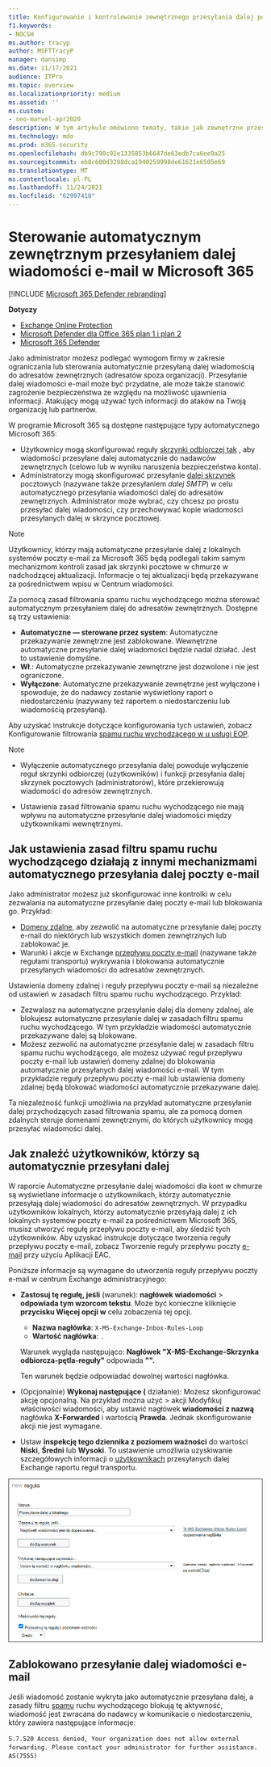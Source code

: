 ```yaml
---
title: Konfigurowanie i kontrolowanie zewnętrznego przesyłania dalej poczty e-mail w aplikacji Microsoft 365.
f1.keywords:
- NOCSH
ms.author: tracyp
author: MSFTTracyP
manager: dansimp
ms.date: 11/17/2021
audience: ITPro
ms.topic: overview
ms.localizationpriority: medium
ms.assetid: ''
ms.custom:
- seo-marvel-apr2020
description: W tym artykule omówiono tematy, takie jak zewnętrzne przesyłanie dalej poczty e-mail, Automatyczne przesyłanie dalej, wiadomości odmówiono dostępu 5.7.520, wyłączanie zewnętrznego przesyłania dalej, "Administrator wyłączył przesyłanie dalej zewnętrzne" oraz wychodzące zasady ochrony przed spamem.
ms.technology: mdo
ms.prod: m365-security
ms.openlocfilehash: db9c790c91e1335853b6647de63edb7ca6ee9a25
ms.sourcegitcommit: eb8c600d3298dca1940259998de61621e6505e69
ms.translationtype: MT
ms.contentlocale: pl-PL
ms.lasthandoff: 11/24/2021
ms.locfileid: "62997418"
---
```

# <a name="control-automatic-external-email-forwarding-in-microsoft-365"></a>Sterowanie automatycznym zewnętrznym przesyłaniem dalej wiadomości e-mail w Microsoft 365

[!INCLUDE [Microsoft 365 Defender rebranding](../includes/microsoft-defender-for-office.md)]

**Dotyczy**
- [Exchange Online Protection](exchange-online-protection-overview.md)
- [Microsoft Defender dla Office 365 plan 1 i plan 2](defender-for-office-365.md)
- [Microsoft 365 Defender](../defender/microsoft-365-defender.md)

Jako administrator możesz podlegać wymogom firmy w zakresie ograniczania lub sterowania automatycznie przesyłaną dalej wiadomością do adresatów zewnętrznych (adresatów spoza organizacji). Przesyłanie dalej wiadomości e-mail może być przydatne, ale może także stanowić zagrożenie bezpieczeństwa ze względu na możliwość ujawnienia informacji. Atakujący mogą używać tych informacji do ataków na Twoją organizację lub partnerów.

W programie Microsoft 365 są dostępne następujące typy automatycznego Microsoft 365:

- Użytkownicy mogą skonfigurować reguły [skrzynki odbiorczej tak](https://support.microsoft.com/office/c24f5dea-9465-4df4-ad17-a50704d66c59) , aby wiadomości przesyłane dalej automatycznie do nadawców zewnętrznych (celowo lub w wyniku naruszenia bezpieczeństwa konta).
- Administratorzy mogą skonfigurować przesyłanie [dalej skrzynek](/exchange/recipients-in-exchange-online/manage-user-mailboxes/configure-email-forwarding) pocztowych (nazywane także przesyłaniem _dalej SMTP_) w celu automatycznego przesyłania wiadomości dalej do adresatów zewnętrznych. Administrator może wybrać, czy chcesz po prostu przesyłać dalej wiadomości, czy przechowywać kopie wiadomości przesyłanych dalej w skrzynce pocztowej.

> [!NOTE]
> Użytkownicy, którzy mają automatyczne przesyłanie dalej z lokalnych systemów poczty e-mail za Microsoft 365 będą podlegali takim samym mechanizmom kontroli zasad jak skrzynki pocztowe w chmurze w nadchodzącej aktualizacji. Informacje o tej aktualizacji będą przekazywane za pośrednictwem wpisu w Centrum wiadomości.

Za pomocą zasad filtrowania spamu ruchu wychodzącego można sterować automatycznym przesyłaniem dalej do adresatów zewnętrznych. Dostępne są trzy ustawienia:

- **Automatyczne — sterowane przez system**: Automatyczne przekazywanie zewnętrzne jest zablokowane. Wewnętrzne automatyczne przesyłanie dalej wiadomości będzie nadal działać. Jest to ustawienie domyślne.
- **Wł**.: Automatyczne przekazywanie zewnętrzne jest dozwolone i nie jest ograniczone.
- **Wyłączone**: Automatyczne przekazywanie zewnętrzne jest wyłączone i spowoduje, że do nadawcy zostanie wyświetlony raport o niedostarczeniu (nazywany też raportem o niedostarczeniu lub wiadomością przesyłaną).

Aby uzyskać instrukcje dotyczące konfigurowania tych ustawień, zobacz Konfigurowanie filtrowania [spamu ruchu wychodzącego w u usługi EOP](configure-the-outbound-spam-policy.md).

> [!NOTE]
>
> - Wyłączenie automatycznego przesyłania dalej powoduje wyłączenie reguł skrzynki odbiorczej (użytkowników) i funkcji przesyłania dalej skrzynek pocztowych (administratorów), które przekierowują wiadomości do adresów zewnętrznych.
>
> - Ustawienia zasad filtrowania spamu ruchu wychodzącego nie mają wpływu na automatyczne przesyłanie dalej wiadomości między użytkownikami wewnętrznymi.


## <a name="how-the-outbound-spam-filter-policy-settings-work-with-other-automatic-email-forwarding-controls"></a>Jak ustawienia zasad filtru spamu ruchu wychodzącego działają z innymi mechanizmami automatycznego przesyłania dalej poczty e-mail

Jako administrator możesz już skonfigurować inne kontrolki w celu zezwalania na automatyczne przesyłanie dalej poczty e-mail lub blokowania go. Przykład:

- [Domeny zdalne,](/exchange/mail-flow-best-practices/remote-domains/remote-domains) aby zezwolić na automatyczne przesyłanie dalej poczty e-mail do niektórych lub wszystkich domen zewnętrznych lub zablokować je.
- Warunki i akcje w Exchange [przepływu poczty e-mail](/exchange/security-and-compliance/mail-flow-rules/mail-flow-rules) (nazywane także regułami transportu) wykrywania i blokowania automatycznie przesyłanych wiadomości do adresatów zewnętrznych.

Ustawienia domeny zdalnej i reguły przepływu poczty e-mail są niezależne od ustawień w zasadach filtru spamu ruchu wychodzącego. Przykład:

- Zezwalasz na automatyczne przesyłanie dalej dla domeny zdalnej, ale blokujesz automatyczne przesyłanie dalej w zasadach filtru spamu ruchu wychodzącego. W tym przykładzie wiadomości automatycznie przekazywane dalej są blokowane.
- Możesz zezwolić na automatyczne przesyłanie dalej w zasadach filtru spamu ruchu wychodzącego, ale możesz używać reguł przepływu poczty e-mail lub ustawień domeny zdalnej do blokowania automatycznie przesyłanych dalej wiadomości e-mail. W tym przykładzie reguły przepływu poczty e-mail lub ustawienia domeny zdalnej będą blokować wiadomości automatycznie przekazywane dalej.

Ta niezależność funkcji umożliwia na przykład automatyczne przesyłanie dalej przychodzących zasad filtrowania spamu, ale za pomocą domen zdalnych steruje domenami zewnętrznymi, do których użytkownicy mogą przesyłać wiadomości dalej.

## <a name="how-to-find-users-that-are-automatically-forwarding"></a>Jak znaleźć użytkowników, którzy są automatycznie przesyłani dalej

W raporcie Automatyczne przesyłanie dalej wiadomości dla kont w chmurze są wyświetlane informacje o użytkownikach, [](/exchange/monitoring/mail-flow-reports/mfr-auto-forwarded-messages-report) którzy automatycznie przesyłają dalej wiadomości do adresatów zewnętrznych. W przypadku użytkowników lokalnych, którzy automatycznie przesyłają dalej z ich lokalnych systemów poczty e-mail za pośrednictwem Microsoft 365, musisz utworzyć regułę przepływu poczty e-mail, aby śledzić tych użytkowników. Aby uzyskać instrukcje dotyczące tworzenia reguły przepływu poczty e-mail, zobacz Tworzenie reguły przepływu poczty [e-mail](/exchange/security-and-compliance/mail-flow-rules/manage-mail-flow-rules#use-the-eac-to-create-a-mail-flow-rule) przy użyciu Aplikacji EAC.

Poniższe informacje są wymagane do utworzenia reguły przepływu poczty e-mail w centrum Exchange administracyjnego:

- **Zastosuj tę regułę, jeśli** (warunek): **nagłówek wiadomości** \> **odpowiada tym wzorcom tekstu**. Może być konieczne kliknięcie **przycisku Więcej opcji w** celu zobaczenia tej opcji.
  - **Nazwa nagłówka**: `X-MS-Exchange-Inbox-Rules-Loop`
  - **Wartość nagłówka**: `.`

  Warunek wygląda następująco: **Nagłówek "X-MS-Exchange-Skrzynka odbiorcza-pętla-reguły"** odpowiada **"".**

  Ten warunek będzie odpowiadać dowolnej wartości nagłówka.

- (Opcjonalnie) **Wykonaj następujące (** działanie): Możesz skonfigurować akcję opcjonalną. Na przykład można użyć  \> akcji Modyfikuj właściwości wiadomości, aby ustawić nagłówek **wiadomości z nazwą** nagłówka **X-Forwarded** i wartością **Prawda**. Jednak skonfigurowanie akcji nie jest wymagane.
- Ustaw **inspekcję tego dziennika z poziomem ważności** do wartości **Niski**, **Średni** lub **Wysoki**. To ustawienie umożliwia uzyskiwanie szczegółowych informacji o [użytkownikach](view-email-security-reports.md#exchange-transport-rule-report) przesyłanych dalej Exchange raportu reguł transportu.

![Właściwości reguły przepływu poczty e-mail dla reguły identyfikowania wiadomości przesyłanych dalej.](../../media/mail-flow-rule-for-forwarded-messages.png)

## <a name="blocked-email-forwarding-messages"></a>Zablokowano przesyłanie dalej wiadomości e-mail

Jeśli wiadomość zostanie wykryta jako automatycznie przesyłana dalej, a zasady filtru [spamu](configure-the-outbound-spam-policy.md) ruchu wychodzącego blokują tę aktywność, wiadomość jest zwracana do nadawcy w komunikacie o niedostarczeniu, który zawiera następujące informacje:

`5.7.520 Access denied, Your organization does not allow external forwarding. Please contact your administrator for further assistance. AS(7555)`
